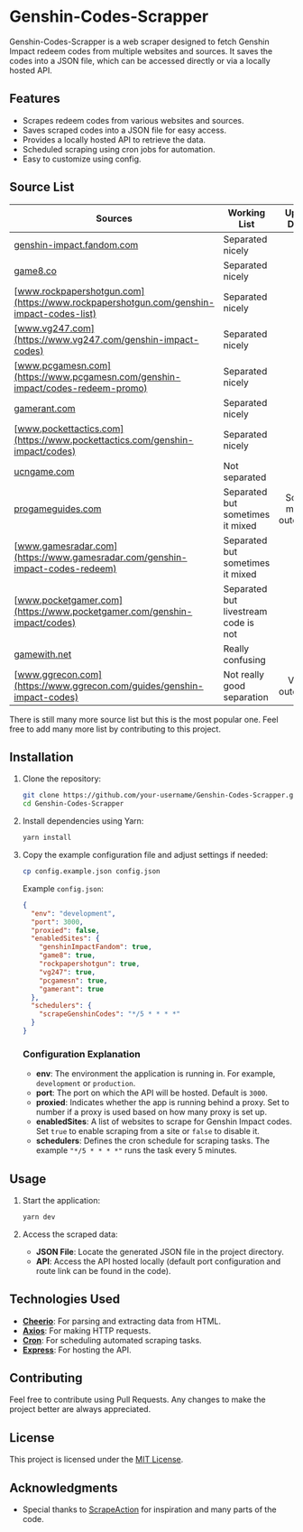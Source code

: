 # Genshin-Codes-Scrapper

Genshin-Codes-Scrapper is a web scraper designed to fetch Genshin Impact redeem codes from multiple websites and sources. It saves the codes into a JSON file, which can be accessed directly or via a locally hosted API.

## Features

- Scrapes redeem codes from various websites and sources.
- Saves scraped codes into a JSON file for easy access.
- Provides a locally hosted API to retrieve the data.
- Scheduled scraping using cron jobs for automation.
- Easy to customize using config.

## Source List

Sources|Working List|Up To Date|Bot Protection|Implemented
---|---|:---:|---|:---:
|[genshin-impact.fandom.com](https://genshin-impact.fandom.com/wiki/Promotional_Code)|Separated nicely|✅|None|✅
|[game8.co](https://game8.co/games/Genshin-Impact/archives/304759)|Separated nicely|✅|None|✅
|[www.rockpapershotgun.com](https://www.rockpapershotgun.com/genshin-impact-codes-list)|Separated nicely|✅|None|✅
|[www.vg247.com](https://www.vg247.com/genshin-impact-codes)|Separated nicely|✅|None|✅
|[www.pcgamesn.com](https://www.pcgamesn.com/genshin-impact/codes-redeem-promo)|Separated nicely|✅|Cloudflare|✅
|[gamerant.com](https://gamerant.com/genshin-impact-redeem-code-livestream-codes-free-primogem-redemption)|Separated nicely|✅|Unknown|✅
|[www.pockettactics.com](https://www.pockettactics.com/genshin-impact/codes)|Separated nicely|✅|Cloudflare|❌
|[ucngame.com](https://ucngame.com/codes/genshin-impact-codes)|Not separated|✅|Cloudflare|❌
|[progameguides.com](https://progameguides.com/genshin-impact/genshin-impact-codes)|Separated but sometimes it mixed|Some might outdated|None|❌
|[www.gamesradar.com](https://www.gamesradar.com/genshin-impact-codes-redeem)|Separated but sometimes it mixed|✅|None|❌
|[www.pocketgamer.com](https://www.pocketgamer.com/genshin-impact/codes)|Separated but livestream code is not|✅|None|❌
|[gamewith.net](https://gamewith.net/genshin-impact/article/show/22737)|Really confusing|✅|None|❌
|[www.ggrecon.com](https://www.ggrecon.com/guides/genshin-impact-codes)|Not really good separation|Very outdated|None|❌

There is still many more source list but this is the most popular one. Feel free to add many more list by contributing to this project.

## Installation

1. Clone the repository:
   ```bash
   git clone https://github.com/your-username/Genshin-Codes-Scrapper.git
   cd Genshin-Codes-Scrapper
   ```

2. Install dependencies using Yarn:
   ```bash
   yarn install
   ```

3. Copy the example configuration file and adjust settings if needed:
   ```bash
   cp config.example.json config.json
   ```
   Example `config.json`:
   ```json
   {
     "env": "development",
     "port": 3000,
     "proxied": false,
     "enabledSites": {
       "genshinImpactFandom": true,
       "game8": true,
       "rockpapershotgun": true,
       "vg247": true,
       "pcgamesn": true,
       "gamerant": true
     },
     "schedulers": {
       "scrapeGenshinCodes": "*/5 * * * *"
     }
   }
   ```

   ### Configuration Explanation

   - **env**: The environment the application is running in. For example, `development` or `production`.
   - **port**: The port on which the API will be hosted. Default is `3000`.
   - **proxied**: Indicates whether the app is running behind a proxy. Set to number if a proxy is used based on how many proxy is set up.
   - **enabledSites**: A list of websites to scrape for Genshin Impact codes. Set `true` to enable scraping from a site or `false` to disable it.
   - **schedulers**: Defines the cron schedule for scraping tasks. The example `"*/5 * * * *"` runs the task every 5 minutes.

## Usage

1. Start the application:
   ```bash
   yarn dev
   ```

2. Access the scraped data:
   - **JSON File**: Locate the generated JSON file in the project directory.
   - **API**: Access the API hosted locally (default port configuration and route link can be found in the code).

## Technologies Used

- **[Cheerio](https://cheerio.js.org/)**: For parsing and extracting data from HTML.
- **[Axios](https://axios-http.com/)**: For making HTTP requests.
- **[Cron](https://www.npmjs.com/package/cron)**: For scheduling automated scraping tasks.
- **[Express](https://expressjs.com/)**: For hosting the API.

## Contributing

Feel free to contribute using Pull Requests. Any changes to make the project better are always appreciated.

## License

This project is licensed under the [MIT License](./LICENSE).

## Acknowledgments

- Special thanks to [ScrapeAction](https://github.com/themojache/ScrapeAction) for inspiration and many parts of the code.

